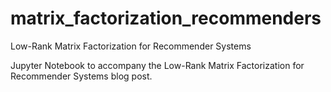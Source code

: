 # matrix_factorization_recommenders
Low-Rank Matrix Factorization for Recommender Systems

Jupyter Notebook to accompany the Low-Rank Matrix Factorization for Recommender Systems blog post.

